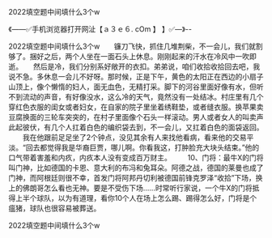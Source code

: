 2022填空题中间填什么3个w

《——✅手机浏览器打开网沚【ａ３ｅ６. cOm 】 】✅—》--

2022填空题中间填什么3个w　　镰刀飞快，抓住几堆荆柴，不一会儿，我们就割够了。捆好之后，两个人坐在一面石头上休息。刚刚起来的汗水在冷风中一吹即逝。　　然后是冷，我们分别系好敞开的衣扣。弟弟说，咱们收拾收拾回去吧，我说不急。多休息一会儿不好呀。那时候，正是下午，黄色的太阳正在西边的小扇子山顶上，像个懒惰的妇人，面无血色，无精打采。脚下的河谷里面好像有水，但听不到流动的声音，有好像没水，这么冷的天气，竟然没有一处结冰。村庄里有几个穿红色衣服的闺女或者妇女，在自家的院子里坐着绣鞋垫，或者缝衣服。换苹果卖豆腐换面的三轮车突突的，在村子里面像个石头一样滚动。男人或者女人的叫卖声此起彼伏，有几个人扛着白色的编织袋去到，不一会儿，又扛着白色的面袋返回。
　　我在他跟前足足坐了2个钟点，没见其余有人来找他看病，看来他的交易平淡。“回去都觉得我是华裔巨贾，哪儿啊。你看我这，打肿脸充大块头结束。”他的口气带着害羞和内疚，内疚本人没有变成百万财主。
　　10、门将：最牛X的门将叫门神，比如德国的卡恩、意大利的布冯和兔耳朵。阿德之战，德国的莱曼也成了门神，而阿根廷则很不幸，首发门将阿邦丹切利被德国前锋克罗泽“收拾”下场，换上的佛朗哥怎么看也无神。要是不受伤下场……时常听行家说，一个牛X的门将抵得上半个球队，以为有道理，看你10个人在场上怎么踢、踢得怎么好，门将是个瘟猪，球队也很容易被葬送。





2022填空题中间填什么3个w
